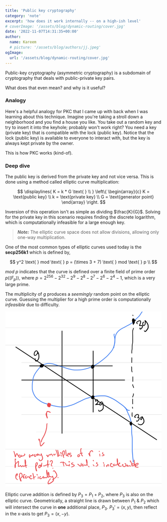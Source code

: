 ```yaml
---
title: 'Public key cryptography'
category: 'note'
excerpt: 'how does it work internally -- on a high-ish level'
# coverImage: '/assets/blog/dynamic-routing/cover.jpg'
date: '2022-11-07T14:31:35+00:00'
author:
  name: Kareem
  # picture: '/assets/blog/authors/jj.jpeg'
ogImage:
  url: '/assets/blog/dynamic-routing/cover.jpg'
---
```


Public-key cryptography (asymmetric cryptography) is a subdomain of cryptography that deals with public-private key pairs.

What does that even mean? and why is it useful?

### Analogy

Here's a helpful analogy for PKC that I came up with back when I was learning about this technique. Imagine you're taking a stroll down a neighborhood and you find a house you like. You take out a random key and try to insert it into the keyhole; probably won't work right? You need a key (private key) that is compatible with the lock (public key). Notice that the lock (public key) is available to everyone to interact with, but the key is always kept private by the owner.

This is how PKC works (kind-of).

### Deep dive

The public key is derived from the private key and not vice versa. This is done using a method called elliptic curve multiplication:

$$
\displaylines{
  K = k * G \text{ } \\
}
\left\{
\begin{array}{c}
  K = \text{public key} \\
  k = \text{private key} \\
  G = \text{generator point}
\end{array}
\right.
$$

Inversion of this operation isn't as simple as dividing $\frac{K}{G}$. Solving for the private key in this scenario requires finding the discrete logarithm, which is computationally infeasible for a large enough key.

> **_Note:_** The elliptic curve space does not allow divisions, allowing only one-way multiplication.

One of the most common types of elliptic curves used today is the **secp256k1** which is defined by,

$$
y^2 \text{ } mod \text{ } p = (\times 3 + 7) \text{ } mod \text{ } p \\
$$

$mod \text{ } p$ indicates that the curve is defined over a finite field of prime order $p((F_{p}))$, where $p = 2^{256}-2^{32}-2^9-2^8-2^7-2^6-2^4-1$, which is a very large prime.

The multiplicity of $g$ produces a *seemingly* random point on the elliptic curve. Guessing the multiplier for a high prime order is computationally *infeasible* due to difficulty.

![elliptic curve space example](/public/posts/pkc/fig1.png "Elliptic curve space example")

Elliptic curve addition is defined by $P_3=P_1+P_2$, where $P_3$ is also on the elliptic curve. Geometrically, a straight line is drawn between $P_1$ & $P_2$ which will intersect the curve in **one** additional place, $P_3$. $P_3'=(x,y)$, then reflect in the x-axis to get $P_3=(x,-y)$.
